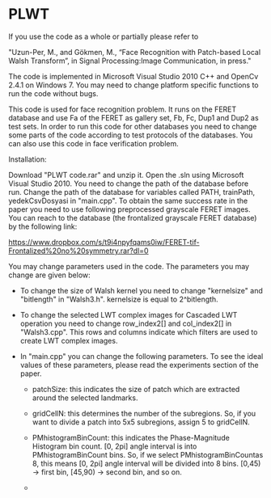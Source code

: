 # PLWT
If you use the code as a whole or partially please refer to 

"Uzun-Per, M., and Gökmen, M., “Face Recognition with Patch-based Local Walsh Transform”, in Signal Processing:Image Communication, in press."

The code is implemented in Microsoft Visual Studio 2010 C++ and OpenCv 2.4.1 on Windows 7. You may need to change platform specific functions to run the code without bugs.

This code is used for face recognition problem. It runs on the FERET database and use Fa of the FERET as gallery set, Fb, Fc, Dup1 and Dup2 as test sets. In order to run this code for other databases you need to change some parts of the code according to test protocols of the databases. You can also use this code in face verification problem. 

Installation:

Download "PLWT code.rar" and unzip it. Open the .sln using Microsoft Visual Studio 2010. You need to change the path of the database before run. Change the path of the database for variables called PATH, trainPath, yedekCsvDosyasi in "main.cpp". To obtain the same success rate in the paper you need to use following preprocessed grayscale FERET images. You can reach to the database (the frontalized grayscale FERET database) by the following link:

https://www.dropbox.com/s/t9i4npyfqams0iw/FERET-tif-Frontalized%20no%20symmetry.rar?dl=0

You may change parameters used in the code. The parameters you may change are given below:

* To change the size of Walsh kernel you need to change "kernelsize" and "bitlength" in "Walsh3.h". kernelsize is equal to 2^bitlength. 

* To change the selected LWT complex images for Cascaded LWT operation you need to change row_index2[] and col_index2[] in "Walsh3.cpp". This rows and columns indicate which filters are used to create LWT complex images.

* In "main.cpp" you can change the following parameters. To see the ideal values of these parameters, please read the experiments section of the paper. 

  - patchSize: this indicates the size of patch which are extracted around the selected landmarks.
  
  - gridCellN: this determines the number of the subregions. So, if you want to divide a patch into 5x5 subregions, assign 5 to gridCellN.
  
  - PMhistogramBinCount: this indicates the Phase-Magnitude Histogram bin count. [0, 2pi] angle interval is into PMhistogramBinCount bins. So, if we select PMhistogramBinCountas 8, this means [0, 2pi] angle interval will be divided into 8 bins. [0,45) -> first bin, [45,90) -> second bin, and so on.

  - 

